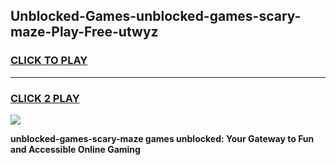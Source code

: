
## Unblocked-Games-unblocked-games-scary-maze-Play-Free-utwyz
<h3>
<a href="https://premium76.site?title=unblocked-games-scary-maze&ref=10A">CLICK TO PLAY</a></h3>
<hr>

<h3>
<a href="https://premium76.site?title=unblocked-games-scary-maze&ref=10A">CLICK 2 PLAY</a>
  
</h3>

<a href="https://premium76.site?title=unblocked-games-scary-maze&ref=10A"><img src="https://clearcache.store/games.png"></a>


**unblocked-games-scary-maze games unblocked: Your Gateway to Fun and Accessible Online Gaming**
